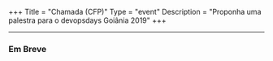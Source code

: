 +++
Title = "Chamada (CFP)"
Type = "event"
Description = "Proponha uma palestra para o devopsdays Goiânia 2019"
+++

<hr>
<h3>Em Breve</h3>

<!-- <hr>

 {{< cfp_dates >}}

<h3>Como enviar sua proposta</h3>

Basta acessar e seguir as instruções em [https://www.papercall.io/devopsdays-gyn-2019](https://www.papercall.io/devopsdays-gyn-2019)

<hr>

<h3>Tipos de apresentações</h3>

Há três tipos de de apresentações no DevOpsDays:
<ol>
  <li>Palestra de 30 minutos (<strong><em>30-minute-talk</em></strong>) apresentadas durante a conferência.</li>
  <li>Uma Ignite (<strong><em>ignite-talk</em></strong>) apresentada durante a <a href="/pages/ignite-talks-format">sessão Ignite (inglês)</a>. São slots de 5 minutos no qual os slides são alterados a cada 15 segundos (20 slides no total).</li>
  <li><strong><em>Open Space</em></strong>: Se você gostaria de coordenar um grupo de discussão durante o evento, poderá fazê-lo numa sessão Open Space. Não é necessário propor antes da conferência. Os tópicos são sugeridos durante a conferência. Se você quiser mostrar um produto ou serviço, você poderá fazê-lo como <a href="../patrocinio">patrocinador </a>e mostrar uma demo na mesa respectiva dos patrocinadores.</li>
</ol>

<hr>

<h3>Seleção dos trabalhos</h3>

A escolha das palestras é parte arte e parte ciência; aqui estão alguns dos fatores que nós consideraremos para conseguir alcançar a melhor programação possível para nosso público:

- _grande apelo_: Como sua palestra será recebida por uma sala com pessoas com diferentes experiências e conhecimento? Conteúdo extremamente técnico precisa de “algo mais” para ser capaz de trazer valor para todos na sala, pois, por exemplo, alguns ouvintes podem não usar a ferramenta específica da qual você gostaria de falar.

- _novos palestrantes locais_: Você é o único que pode contar sua história. Estamos interessados em desafios e sucessos sendo vividos na nossa área. Ficaremos felizes em oferecer suporte/mentoria para novos palestrantes que nos procurarem para tal. Se quiser algum apoio nosso, entre em contato conosco por <a href="/events/2019-goiania/contato">aqui</a>.

- _vozes sub-representadas_: Queremos ouvir todas as vozes, incluindo aquelas que não vem sendo representadas em eventos como o DevOps Days. Estamos comprometidos em promover um ambiente seguro para a diversidade e estamos disponíveis para oferecer qualquer suporte para que você se sinta confortável e confiante para enviar sua proposta. Se quiser algum apoio nosso, entre em contato conosco por <a href="/events/2019-goiania/contato">aqui</a>.

- _sem palestras de terceiros_: Este é um pequeno evento guiado pela comunidade, por isso os palestrantes precisam estar direta e verdadeiramente engajados com os organizadores e público ouvinte. Se uma empresa de relações públicas ou seu departamento de marketing está propondo sua palestra, você palestrante já demonstra estar distante desse processo.

- _produtos e serviços_: Valorizamos muitos nossos palestrantes e apoiadores, não iremos aceitar palestras que tendam a ser uma apresentação do algum produto.

<hr> -->
